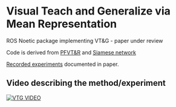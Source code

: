 # Visual Teach and Generalize via Mean Representation

ROS Noetic package implementing VT&G - paper under review

Code is derived from [PFVT&R](https://github.com/Zdeeno/pfvtr) and [Siamese network](https://github.com/Zdeeno/Siamese-network-image-alignment)

[Recorded experiments](https://datasets.chronorobotics.tk/s/WhZt1FeXiB0j6PZ) documented in paper.

## Video describing the method/experiment

[![VTG VIDEO](https://img.youtube.com/vi/4YkyFYoKOXU/0.jpg)](https://www.youtube.com/watch?v=4YkyFYoKOXU)
